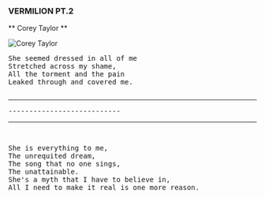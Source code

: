 ### VERMILION PT.2 ###

** Corey Taylor **

![Corey Taylor](https://cdn.mos.cms.futurecdn.net/PQnpAUzhB7i3LgDcTvHsUK-1200-80.jpg)
<pre>
She seemed dressed in all of me
Stretched across my shame,
All the torment and the pain
Leaked through and covered me.
<pre>
<hr/>---------------------------<hr/>
<pre>
She is everything to me,
The unrequited dream,
The song that no one sings,
The unattainable.
She's a myth that I have to believe in,
All I need to make it real is one more reason.
<pre>
